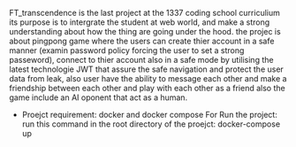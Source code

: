 FT_transcendence is the last project at the 1337 coding school curriculium its purpose
is to intergrate the student at web world, and make a strong understanding about how 
the thing are going under the hood.
the projec is about pingpong game where the users can create thier account in a safe manner (examin password policy
forcing the user to set a strong passeword), connect to thier account also in a safe mode by utilising the latest technologie JWT 
that assure the safe navigation and protect the user data from leak, also user have the ability to message each other and make
a friendship between each other and play with each other as a friend 
also the game include an AI oponent that act as a human.
- Proejct requirement:
  docker and docker compose
For Run the project:
run this command in the root directory of the proejct:
  docker-compose up
